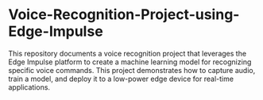 # Voice-Recognition-Project-using-Edge-Impulse
This repository documents a voice recognition project that leverages the Edge Impulse platform to create a machine learning model for recognizing specific voice commands. This project demonstrates how to capture audio, train a model, and deploy it to a low-power edge device for real-time applications.
